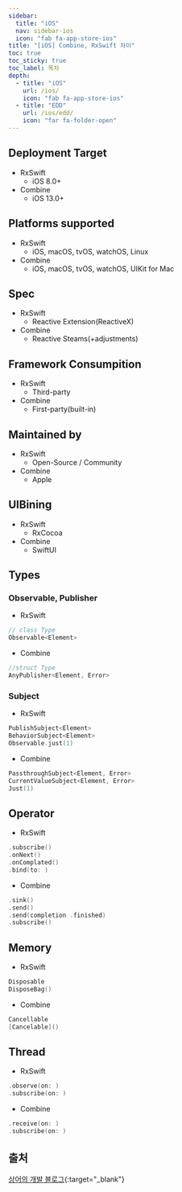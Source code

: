 ```yaml
---
sidebar:
  title: "iOS"
  nav: sidebar-ios
  icon: "fab fa-app-store-ios"
title: "[iOS] Combine, RxSwift 차이"
toc: true
toc_sticky: true
toc_label: 목차
depth: 
  - title: "iOS"
    url: /ios/
    icon: "fab fa-app-store-ios"
  - title: "EDD"
    url: /ios/edd/
    icon: "far fa-folder-open"
---
```

## Deployment Target
* RxSwift
  * iOS 8.0+
* Combine
  * iOS 13.0+
  
## Platforms supported
* RxSwift
  * iOS, macOS, tvOS, watchOS, Linux
* Combine
  * iOS, macOS, tvOS, watchOS, UIKit for Mac

## Spec
* RxSwift
  * Reactive Extension(ReactiveX)
* Combine
  * Reactive Steams(+adjustments)

## Framework Consumpition
* RxSwift
  * Third-party
* Combine
  * First-party(built-in)
  
## Maintained by
* RxSwift
  * Open-Source / Community
* Combine
  * Apple

## UIBining
* RxSwift
  * RxCocoa
* Combine
  * SwiftUI
  
## Types
### Observable, Publisher
* RxSwift
```swift
// class Type
Observable<Element>
```

* Combine
```swift
//struct Type
AnyPublisher<Element, Error> 
```

### Subject
* RxSwift
```swift
PublishSubject<Element>
BehaviorSubject<Element>
Observable.just(1)
```
* Combine
```swift
PassthroughSubject<Element, Error>
CurrentValueSubject<Element, Error>
Just(1)
```

## Operator
* RxSwift
```swift
.subscribe()
.onNext()
.onComplated()
.bind(to: )
```
* Combine
```swift
.sink()
.send()
.send(completion .finished)
.subscribe()
```

## Memory
* RxSwift
```swift
Disposable 
DisposeBag()
```
* Combine
```swift
Cancellable
[Cancelable]()
```

## Thread
* RxSwift
```swift
.observe(on: )
.subscribe(on: )
```
* Combine
```swift
.receive(on: )
.subscribe(on: )
```
  
  
## 출처
[<i class="fas fa-link"></i> 상어의 개발 블로그](https://www.slideshare.net/shark-sea/combine-vs-rxswift-160610596){:target="_blank"}



